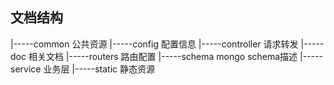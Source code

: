 文档结构
--

|-----common		公共资源
|-----config		配置信息
|-----controller	请求转发
|-----doc			相关文档
|-----routers		路由配置
|-----schema		mongo schema描述
|-----service		业务层
|-----static		静态资源



